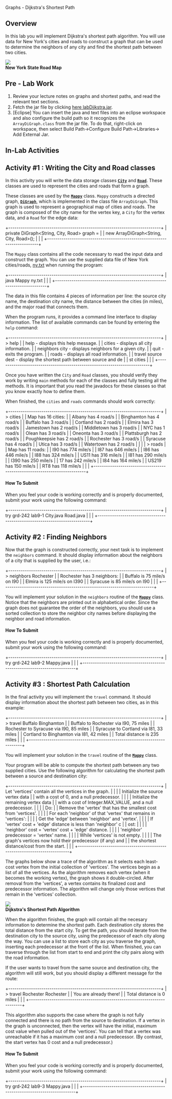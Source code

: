 Graphs - Dijkstra's Shortest Path

Overview
--------

In this lab you will implement Dijkstra's shortest path algorithm. You
will use data for New York's cities and roads to construct a graph that
can be used to determine the neighbors of any city and find the shortest
path between two cities.

![](http://www.smart-traveler.info/sitebuildercontent/sitebuilderpictures/map_of_new_york.gif)\
**New York State Road Map**

Pre - Lab Work
--------------

1.  Review your lecture notes on graphs and shortest paths, and read the
    relevant text sections.
2.  Fetch the jar file by clicking [here
    labDijkstra.jar](https://www.cs.rit.edu/~csci242/Labs/09/Binaries/labDijkstra.jar).
3.  [Eclipse] You can insert the java and text files into an eclipse
    workspace and also configure the build path so it recognizes the
    `ArrayDiGraph.class` from the jar file. To do that, right-click on
    workspace, then select Build Path-\>Configure Build
    Path-\>Libraries-\> Add External Jar.

In-Lab Activities
-----------------

Activity \#1 : Writing the City and Road classes
------------------------------------------------

In this activity you will write the data storage classes
[**`City`**](https://www.cs.rit.edu/~csci242/Labs/09/docs/City.html) and
[**`Road`**](https://www.cs.rit.edu/~csci242/Labs/09/docs/Road.html).
These classes are used to represent the cities and roads that form a
graph.

These classes are used by the
[**`Mappy`**](https://www.cs.rit.edu/~csci242/Labs/09/docs/Mappy.html)
class. `Mappy` constructs a directed graph,
[**`DiGraph`**](https://www.cs.rit.edu/~csci242/Labs/09/docs/DiGraph.html),
which is implemented in the class file `ArrayDiGraph`. This graph is
used to represent a geographical map of cities and roads. The graph is
composed of the city name for the vertex key, a `City` for the vertex
data, and a `Road` for the edge data:

+--------------------------------------------------------------------------+
|               private DiGraph<String, City, Road> graph =                |
|               new ArrayDiGraph<String, City, Road>();                    |
|                                                                          |
+--------------------------------------------------------------------------+

The `Mappy` class contains all the code necessary to read the input data
and construct the graph. You can use the supplied data file of New York
cities/roads,
[ny.txt](https://www.cs.rit.edu/~csci242/Labs/09/Auxiliary/ny.txt) when
running the program:

+--------------------------------------------------------------------------+
|      java Mappy ny.txt                                                   |
|                                                                          |
+--------------------------------------------------------------------------+

The data in this file contains 4 pieces of information per line: the
source city name, the destination city name, the distance between the
cities (in miles), and the major road that connects them.

When the program runs, it provides a command line interface to display
information. The list of available commands can be found by entering the
`help` command:

+--------------------------------------------------------------------------+
|     > help                                                               |
|     help - displays this help message.                                   |
|     cities - displays all city information.                              |
|     neighbors city - displays neighbors for a given city.                |
|     quit - exits the program.                                            |
|     roads - displays all road information.                               |
|     travel source dest - display the shortest path between source and de |
| st cities                                                                |
|                                                                          |
+--------------------------------------------------------------------------+

Once you have written the `City` and `Road` classes, you should verify
they work by writing `main` methods for each of the classes and fully
testing all the methods. It is important that you read the javadocs for
these classes so that you know exactly how to define them.

When finished, the `cities` and `roads` commands should work correctly:

+--------------------------------------------------------------------------+
|     > cities                                                             |
|     Map has 16 cities:                                                   |
|     Albany has 4 road/s                                                  |
|     Binghamton has 4 road/s                                              |
|     Buffalo has 3 road/s                                                 |
|     Cortland has 2 road/s                                                |
|     Elmira has 3 road/s                                                  |
|     Jamestown has 2 road/s                                               |
|     Middletown has 3 road/s                                              |
|     NYC has 1 road/s                                                     |
|     Olean has 3 road/s                                                   |
|     Oneonta has 3 road/s                                                 |
|     Plattsburgh has 2 road/s                                             |
|     Poughkeepsie has 2 road/s                                            |
|     Rochester has 3 road/s                                               |
|     Syracuse has 4 road/s                                                |
|     Utica has 3 road/s                                                   |
|     Watertown has 2 road/s                                               |
|                                                                          |
|     > roads                                                              |
|     Map has 11 roads:                                                    |
|     I90 has 774 mile/s                                                   |
|     I87 has 646 mile/s                                                   |
|     I86 has 446 mile/s                                                   |
|     I88 has 324 mile/s                                                   |
|     US11 has 316 mile/s                                                  |
|     I81 has 290 mile/s                                                   |
|     I390 has 250 mile/s                                                  |
|     17 has 242 mile/s                                                    |
|     I84 has 164 mile/s                                                   |
|     US219 has 150 mile/s                                                 |
|     RT8 has 118 mile/s                                                   |
|                                                                          |
+--------------------------------------------------------------------------+

#### How To Submit

When you feel your code is working correctly and is properly documented,
submit your work using the following command:

+--------------------------------------------------------------------------+
|     try grd-242 lab9-1 City.java Road.java                               |
|                                                                          |
+--------------------------------------------------------------------------+

Activity \#2 : Finding Neighbors
--------------------------------

Now that the graph is constructed correctly, your next task is to
implement the `neighbors` command. It should display information about
the neighbors of a city that is supplied by the user, i.e.:

+--------------------------------------------------------------------------+
|     > neighbors Rochester                                                |
|     Rochester has 3 neighbors:                                           |
|     Buffalo is 75 mile/s on I90                                          |
|     Elmira is 125 mile/s on I390                                         |
|     Syracuse is 85 mile/s on I90                                         |
|                                                                          |
+--------------------------------------------------------------------------+

You will implement your solution in the `neighbors` routine of the
[**`Mappy`**](https://www.cs.rit.edu/~csci242/Labs/09/docs/Mappy.html)
class. Notice that the neighbors are printed out in alphabetical order.
Since the graph does not guarantee the order of the neighbors, you
should use a sorted collection to store the neighbor city names before
displaying the neighbor and road information.

#### How To Submit

When you feel your code is working correctly and is properly documented,
submit your work using the following command:

+--------------------------------------------------------------------------+
|     try grd-242 lab9-2 Mappy.java                                        |
|                                                                          |
+--------------------------------------------------------------------------+

Activity \#3 : Shortest Path Calculation
----------------------------------------

In the final activity you will implement the `travel` command. It should
display information about the shortest path between two cities, as in
this example:

+--------------------------------------------------------------------------+
|     > travel Buffalo Binghamton                                          |
|     Buffalo to Rochester via I90, 75 miles                               |
|     Rochester to Syracuse via I90, 85 miles                              |
|     Syracuse to Cortland via I81, 33 miles                               |
|     Cortland to Binghamton via I81, 42 miles                             |
|     Total distance is 235 miles                                          |
|                                                                          |
+--------------------------------------------------------------------------+

You will implement your solution in the `travel` routine of the
[**`Mappy`**](https://www.cs.rit.edu/~csci242/Labs/09/docs/Mappy.html)
class.

Your program will be able to compute the shortest path between any two
supplied cities. Use the following algorithm for calculating the
shortest path between a source and destination city:

+--------------------------------------------------------------------------+
|     Let 'vertices' contain all the vertices in the graph.                |
|                                                                          |
|     Initialize the source vertex data                                    |
|     with a cost of 0, and a null predecessor.                            |
|                                                                          |
|     Initialize the remaining vertex data                                 |
|     with a cost of Integer.MAX_VALUE, and a null predecessor.            |
|                                                                          |
|     Do:                                                                  |
|         Remove the 'vertex' that has the smallest cost from 'vertices'.  |
|                                                                          |
|         For each 'neighbor' of that 'vertex' that remains in 'vertices': |
|                                                                          |
|             Get the 'edge' between 'neighbor' and 'vertex'.              |
|                                                                          |
|             If 'vertex' cost + 'edge' distance is less than 'neighbor' c |
| ost:                                                                     |
|                                                                          |
|                 'neighbor' cost = 'vertex' cost + 'edge' distance.       |
|                                                                          |
|                 'neighbor' predecessor = 'vertex' name.                  |
|                                                                          |
|     While 'vertices' is not empty.                                       |
|                                                                          |
|     The graph's vertices now hold their predecessor (if any) and         |
|     the shortest distance/cost from the start.                           |
|                                                                          |
+--------------------------------------------------------------------------+

The graphs below show a trace of the algorithm as it selects each
least-cost vertex from the initial collection of 'vertices'. The
vertices begin as a list of all the vertices. As the algorithm removes
each vertex (when it becomes the working vertex), the graph shows it
double-circled. After removal from the 'vertices', a vertex contains its
finalized cost and predecessor information. The algorithm will change
only those vertices that remain in the 'vertices' collection.

![](https://www.cs.rit.edu/~csci242/Labs/09/Auxiliary/dijkstra.gif)\
**Dijkstra's Shortest Path Algorithm**

When the algorithm finishes, the graph will contain all the necesary
information to determine the shortest path. Each destination city stores
the total distance from the start city. To get the path, you should
iterate from the destination city to the source city, using the
predecessor of each city along the way. You can use a list to store each
city as you traverse the graph, inserting each predecessor at the front
of the list. When finished, you can traverse through the list from start
to end and print the city pairs along with the road information.

If the user wants to travel from the same source and destination city,
the algorithm will still work, but you should display a different
message for the route:

+--------------------------------------------------------------------------+
|     > travel Rochester Rochester                                         |
|     You are already there!                                               |
|     Total distance is 0 miles                                            |
|                                                                          |
+--------------------------------------------------------------------------+

This algorithm also supports the case where the graph is not fully
connected and there is no path from the source to destination. If a
vertex in the graph is unconnected, then the vertex will have the
initial, maximum cost value when pulled out of the 'vertices'. You can
tell that a vertex was unreachable if it has a maximum cost and a null
predecessor. (By contrast, the start vertex has 0 cost and a null
predecessor.)

#### How To Submit

When you feel your code is working correctly and is properly documented,
submit your work using the following command:

+--------------------------------------------------------------------------+
|     try grd-242 lab9-3 Mappy.java                                        |
|                                                                          |
+--------------------------------------------------------------------------+


